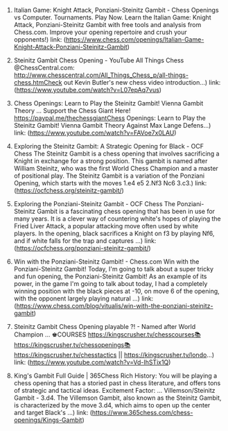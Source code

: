 ---
---
1. Italian Game: Knight Attack, Ponziani-Steinitz Gambit - Chess Openings
vs Computer. Tournaments. Play Now. Learn the Italian Game: Knight Attack, Ponziani-Steinitz Gambit with free tools and analysis from Chess.com. Improve your opening repertoire and crush your opponents!)
link: (https://www.chess.com/openings/Italian-Game-Knight-Attack-Ponziani-Steinitz-Gambit)


2. Steinitz Gambit Chess Opening - YouTube
All Things Chess @ChessCentral.com: http://www.chesscentral.com/All_Things_Chess_p/all-things-chess.htmCheck out Kevin Butler's new chess video introduction...)
link: (https://www.youtube.com/watch?v=L07epAq7vus)


3. Chess Openings: Learn to Play the Steinitz Gambit! Vienna Gambit Theory ...
Support the Chess Giant Here! https://paypal.me/thechessgiantChess Openings: Learn to Play the Steinitz Gambit! Vienna Gambit Theory Against Max Lange Defens...)
link: (https://www.youtube.com/watch?v=FAVoe7x0LAU)


4. Exploring the Steinitz Gambit: A Strategic Opening for Black - OCF Chess
The Steinitz Gambit is a chess opening that involves sacrificing a Knight in exchange for a strong position. This gambit is named after William Steinitz, who was the first World Chess Champion and a master of positional play. The Steinitz Gambit is a variation of the Ponziani Opening, which starts with the moves 1.e4 e5 2.Nf3 Nc6 3.c3.)
link: (https://ocfchess.org/steinitz-gambit/)


5. Exploring the Ponziani-Steinitz Gambit - OCF Chess
The Ponziani-Steinitz Gambit is a fascinating chess opening that has been in use for many years. It is a clever way of countering white's hopes of playing the Fried Liver Attack, a popular attacking move often used by white players. In the opening, black sacrifices a Knight on f3 by playing Nf6, and if white falls for the trap and captures ...)
link: (https://ocfchess.org/ponziani-steinitz-gambit/)


6. Win with the Ponziani-Steinitz Gambit! - Chess.com
Win with the Ponziani-Steinitz Gambit! Today, I'm going to talk about a super tricky and fun opening, the Ponziani-Steinitz Gambit! As an example of its power, in the game I'm going to talk about today, I had a completely winning position with the black pieces at -10, on move 6 of the opening, with the opponent largely playing natural ...)
link: (https://www.chess.com/blog/vitualis/win-with-the-ponziani-steinitz-gambit)


7. Steinitz Gambit Chess Opening playable ?! - Named after World Champion ...
♚COURSES https://kingscrusher.tv/chesscourses📚 https://kingscrusher.tv/chessopenings📚 https://kingscrusher.tv/chesstactics || https://kingscrusher.tv/londo...)
link: (https://www.youtube.com/watch?v=Vd-IhSTix1Q)


8. King's Gambit Full Guide | 365Chess
Rich History: You will be playing a chess opening that has a storied past in chess literature, and offers tons of strategic and tactical ideas. Excitement Factor: ... Villemson/Steinitz Gambit - 3.d4. The Villemson Gambit, also known as the Steinitz Gambit, is characterized by the move 3.d4, which aims to open up the center and target Black's ...)
link: (https://www.365chess.com/chess-openings/Kings-Gambit)



